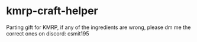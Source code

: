 # kmrp-craft-helper
Parting gift for KMRP, if any of the ingredients are wrong, please dm me the correct ones on discord: csmit195
